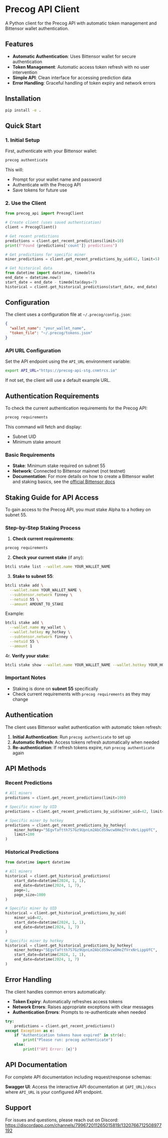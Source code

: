 # Precog API Client

A Python client for the Precog API with automatic token management and Bittensor wallet authentication.

## Features

- **Automatic Authentication**: Uses Bittensor wallet for secure authentication
- **Token Management**: Automatic access token refresh with no user intervention
- **Simple API**: Clean interface for accessing prediction data
- **Error Handling**: Graceful handling of token expiry and network errors

## Installation

```bash
pip install -e .
```

## Quick Start

### 1. Initial Setup

First, authenticate with your Bittensor wallet:

```bash
precog authenticate
```

This will:
- Prompt for your wallet name and password
- Authenticate with the Precog API
- Save tokens for future use

### 2. Use the Client

```python
from precog_api import PrecogClient

# Create client (uses saved authentication)
client = PrecogClient()

# Get recent predictions
predictions = client.get_recent_predictions(limit=10)
print(f"Found {predictions['count']} predictions")

# Get predictions for specific miner
miner_predictions = client.get_recent_predictions_by_uid(42, limit=5)

# Get historical data
from datetime import datetime, timedelta
end_date = datetime.now()
start_date = end_date - timedelta(days=7)
historical = client.get_historical_predictions(start_date, end_date)
```

## Configuration

The client uses a configuration file at `~/.precog/config.json`:

```json
{
  "wallet_name": "your_wallet_name",
  "token_file": "~/.precog/tokens.json"
}
```

### API URL Configuration

Set the API endpoint using the `API_URL` environment variable:

```bash
export API_URL="https://precog-api-stg.cnmtrcs.io"
```

If not set, the client will use a default example URL.

## Authentication Requirements

To check the current authentication requirements for the Precog API:

```bash
precog requirements
```

This command will fetch and display:
- Subnet UID
- Minimum stake amount

### Basic Requirements

- **Stake**: Minimum stake required on subnet 55
- **Network**: Connected to Bittensor mainnet (not testnet)
- **Documentation**: For more details on how to create a Bittensor wallet and staking basics, see the [official Bittensor docs](https://docs.bittensor.com/)

## Staking Guide for API Access

To gain access to the Precog API, you must stake Alpha to a hotkey on subnet 55.

### Step-by-Step Staking Process

1. **Check current requirements**:
```bash
precog requirements
```

2. **Check your current stake** (if any):
```bash
btcli stake list --wallet.name YOUR_WALLET_NAME
```

3. **Stake to subnet 55**:
```bash
btcli stake add \
  --wallet.name YOUR_WALLET_NAME \
  --subtensor.network finney \
  --netuid 55 \
  --amount AMOUNT_TO_STAKE
```

Example:
```bash
btcli stake add \
  --wallet.name my_wallet \
  --wallet.hotkey my_hotkey \
  --subtensor.network finney \
  --netuid 55 \
  --amount 1
```

4r. **Verify your stake**:
```bash
btcli stake show --wallet.name YOUR_WALLET_NAME --wallet.hotkey YOUR_HOTKEY_NAME --netuid 55
```

### Important Notes

- Staking is done on **subnet 55** specifically
- Check current requirements with `precog requirements` as they may change

## Authentication

The client uses Bittensor wallet authentication with automatic token refresh:

1. **Initial Authentication**: Run `precog authenticate` to set up
2. **Automatic Refresh**: Access tokens refresh automatically when needed
3. **Re-authentication**: If refresh tokens expire, run `precog authenticate` again

## API Methods

### Recent Predictions

```python
# All miners
predictions = client.get_recent_predictions(limit=100)

# Specific miner by UID
predictions = client.get_recent_predictions_by_uid(miner_uid=42, limit=100)

# Specific miner by hotkey
predictions = client.get_recent_predictions_by_hotkey(
    miner_hotkey="5EgvTaftth7S7Gz9UpnLm2AbCdS9wcw8HeZfVrxNrLippUfC",
    limit=100
)
```

### Historical Predictions

```python
from datetime import datetime

# All miners
historical = client.get_historical_predictions(
    start_date=datetime(2024, 1, 1),
    end_date=datetime(2024, 1, 7),
    page=1,
    page_size=1000
)

# Specific miner by UID
historical = client.get_historical_predictions_by_uid(
    miner_uid=42,
    start_date=datetime(2024, 1, 1),
    end_date=datetime(2024, 1, 7)
)

# Specific miner by hotkey
historical = client.get_historical_predictions_by_hotkey(
    miner_hotkey="5EgvTaftth7S7Gz9UpnLm2AbCdS9wcw8HeZfVrxNrLippUfC",
    start_date=datetime(2024, 1, 1),
    end_date=datetime(2024, 1, 7)
)
```

## Error Handling

The client handles common errors automatically:

- **Token Expiry**: Automatically refreshes access tokens
- **Network Errors**: Raises appropriate exceptions with clear messages
- **Authentication Errors**: Prompts to re-authenticate when needed

```python
try:
    predictions = client.get_recent_predictions()
except Exception as e:
    if "Authentication tokens have expired" in str(e):
        print("Please run: precog authenticate")
    else:
        print(f"API Error: {e}")
```

## API Documentation

For complete API documentation including request/response schemas:

**Swagger UI**: Access the interactive API documentation at `{API_URL}/docs` where `API_URL` is your configured API endpoint.

## Support

For issues and questions, please reach out on Discord:
https://discordapp.com/channels/799672011265015819/1320766712508977192
